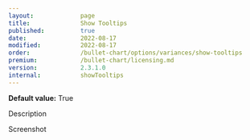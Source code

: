 ```yaml
---
layout:             page
title:              Show Tooltips
published:          true
date:               2022-08-17
modified:   	    2022-08-17
order:              /bullet-chart/options/variances/show-tooltips
premium:            /bullet-chart/licensing.md
version:            2.3.1.0
internal:           showTooltips
---
```


**Default value:** True

<todo>Description</todo>

<todo>Screenshot</todo>